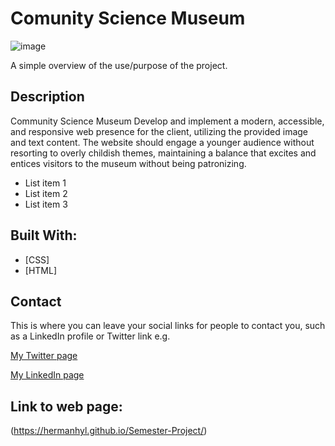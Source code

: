 # Comunity Science Museum

![image](https://user-images.githubusercontent.com/52622303/164316813-4b12d99f-aeb7-4069-85cf-e72b3a50ac99.png)

A simple overview of the use/purpose of the project.

## Description

Community Science Museum Develop and implement a modern, accessible, and responsive web presence for the client, utilizing the provided image and text content. 
The website should engage a younger audience without resorting to overly childish themes, maintaining a balance that excites and entices 
visitors to the museum without being patronizing.

- List item 1
- List item 2
- List item 3

## Built With:

- [CSS]
- [HTML]

## Contact

This is where you can leave your social links for people to contact you, such as a LinkedIn profile or Twitter link e.g.

[My Twitter page](www.twitter.com)

[My LinkedIn page](www.linkedin.com)

## Link to web page:

(https://hermanhyl.github.io/Semester-Project/)
